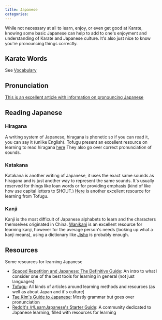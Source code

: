 ```yaml
---
title: Japanese
categories:
---
```


While not necessary at all to learn, enjoy, or even get good at Karate, knowing some basic Japanese can help to add to one's enjoyment and understanding of Karate and Japanese culture. It's also just nice to know you're pronouncing things correctly.

## Karate Words

See [Vocabulary](/vocabulary)

## Pronunciation

[This is an excellent article with information on pronouncing Japanese](http://www.tofugu.com/japanese/japanese-pronunciation/)

## Reading Japanese

### Hiragana

A writing system of Japanese, hiragana is phonetic so if you can read it, you can say it (unlike English).
Tofugu present an excellent resource on learning to read hiragana [here](https://www.tofugu.com/japanese/learn-hiragana/.)
They also go over correct pronunciation of sounds.

### Katakana

Katakana is another writing of Japanese, it uses the exact same sounds as hiragana and is just another way to represent the same sounds. It's usually reserved for things like loan words or for providing emphasis (kind of like how use capital letters to SHOUT.)
[Here](https://www.tofugu.com/japanese/learn-katakana/) is another excellent resource for learning from Tofugu.

### Kanji

Kanji is the most difficult of Japanese alphabets to learn and the characters themselves originated in China.
[Wanikani](https://www.wanikani.com) is an excellent resource for learning kanji, however for the average person's needs (looking up what a kanji means), using a dictionary like [Jisho](https://jisho.org) is probably enough.

## Resources

Some resources for learning Japanese

- [Spaced Repetition and Japanese: The Definitive Guide](https://www.tofugu.com/japanese/spaced-repetition/): An intro to what I consider one of the best tools for learning in general (not just languages)
- [Tofugu](https://www.tofugu.com): All kinds of articles around learning methods and resources (as well as about Japan and it's culture)
- [Tae Kim's Guide to Japanese](http://www.guidetojapanese.org/learn/): Mostly grammar but goes over pronunciation
- [Reddit's /r/LearnJapanese's Starter Guide](https://www.reddit.com/r/LearnJapanese/wiki/index/startersguide): A community dedicated to Japanese learning, filled with resources for learning
